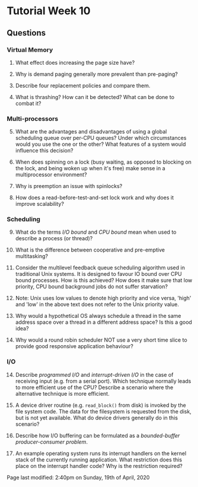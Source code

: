 # Tutorial Week 10

## Questions

### Virtual Memory

1. What effect does increasing the page size have?

2. Why is demand paging generally more prevalent than pre-paging?

3. Describe four replacement policies and compare them.

4. What is thrashing? How can it be detected? What can be done to combat it?

### Multi-processors

5. What are the advantages and disadvantages of using a global scheduling queue over per-CPU queues? Under which circumstances would you use the one or the other? What features of a system would influence this decision?

6. When does spinning on a lock (busy waiting, as opposed to blocking on the lock, and being woken up when it's free) make sense in a multiprocessor environment?

7. Why is preemption an issue with spinlocks?

8. How does a read-before-test-and-set lock work and why does it improve scalability?

### Scheduling

9. What do the terms _I/O bound_ and _CPU bound_ mean when used to describe a process (or thread)?

10. What is the difference between cooperative and pre-emptive multitasking?

11. Consider the multilevel feedback queue scheduling algorithm used in traditional Unix systems. It is designed to favour IO bound over CPU bound processes. How is this achieved? How does it make sure that low priority, CPU bound background jobs do not suffer starvation?

12. Note: Unix uses low values to denote high priority and vice versa, 'high' and 'low' in the above text does not refer to the Unix priority value.

13. Why would a hypothetical OS always schedule a thread in the same address space over a thread in a different address space? Is this a good idea?

14. Why would a round robin scheduler NOT use a very short time slice to provide good responsive application behaviour?

### I/O

14. Describe _programmed I/O_ and _interrupt-driven I/O_ in the case of receiving input (e.g. from a serial port). Which technique normally leads to more efficient use of the CPU? Describe a scenario where the alternative technique is more efficient.

15. A device driver routine (e.g. `read_block()` from disk) is invoked by the file system code. The data for the filesystem is requested from the disk, but is not yet available. What do device drivers generally do in this scenario?

16. Describe how I/O buffering can be formulated as a _bounded-buffer producer-consumer problem_.

17. An example operating system runs its interrupt handlers on the kernel stack of the currently running application. What restriction does this place on the interrupt handler code? Why is the restriction required?

Page last modified: 2:40pm on Sunday, 19th of April, 2020
